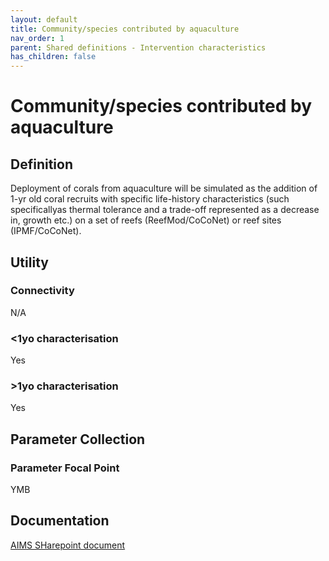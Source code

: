 ```yaml
---
layout: default
title: Community/species contributed by aquaculture
nav_order: 1
parent: Shared definitions - Intervention characteristics
has_children: false
---
```


# Community/species contributed by aquaculture
<!-- 
{: .no_toc .text-delta }
* TOC
{:toc} -->

## Definition

Deployment of corals from aquaculture will be simulated as the addition of 1-yr old coral recruits with specific life-history characteristics (such specificallyas thermal tolerance and a trade-off represented as a decrease in, growth etc.) on a set of reefs (ReefMod/CoCoNet) or reef sites (IPMF/CoCoNet). 

## Utility 
### Connectivity

N/A

### <1yo characterisation

Yes 

### >1yo characterisation

Yes 

## Parameter Collection
### Parameter Focal Point

YMB

## Documentation

[AIMS SHarepoint document](https://aimsgovau.sharepoint.com/:w:/r/sites/RRAPMDS/_layouts/15/Doc.aspx?sourcedoc=%7B29094931-0C78-4E5E-A569-DE704A93116B%7D&file=Parameter_cultured_corals_NEW.docx)